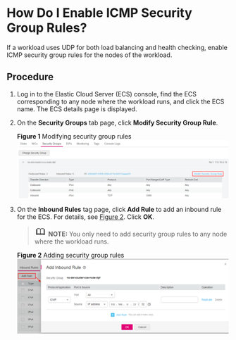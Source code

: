 # How Do I Enable ICMP Security Group Rules?<a name="cce_01_0084"></a>

If a workload uses UDP for both load balancing and health checking, enable  ICMP security group  rules for the nodes of the workload.

## Procedure<a name="section865612352391"></a>

1.  Log in to the Elastic Cloud Server \(ECS\) console, find the ECS corresponding to any node where the workload runs, and click the ECS name. The ECS details page is displayed.
2.  On the  **Security Groups**  tab page, click  **Modify Security Group Rule**.

    **Figure  1**  Modifying security group rules<a name="fig1975116510166"></a>  
    ![](figures/modifying-security-group-rules.png "modifying-security-group-rules")

3.  On the  **Inbound Rules**  tag page, click  **Add Rule**  to add an inbound rule for the ECS. For details, see  [Figure 2](#fig11855954171611). Click  **OK**.

    >![](public_sys-resources/icon-note.gif) **NOTE:** 
    >You only need to add security group rules to any node where the workload runs.

    **Figure  2**  Adding security group rules<a name="fig11855954171611"></a>  
    ![](figures/adding-security-group-rules.png "adding-security-group-rules")


